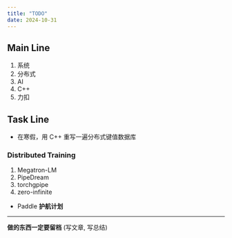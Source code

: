 ```yaml
---
title: "TODO"
date: 2024-10-31
---
```


## Main Line

1. 系统
2. 分布式
3. AI
4. C++
5. 力扣

## Task Line

- 在寒假，用 C++ 重写一遍分布式键值数据库

### Distributed Training

1. Megatron-LM
2. PipeDream
3. torchgpipe
4. zero-infinite

- Paddle **护航计划**

---

**做的东西一定要留档** (写文章, 写总结)